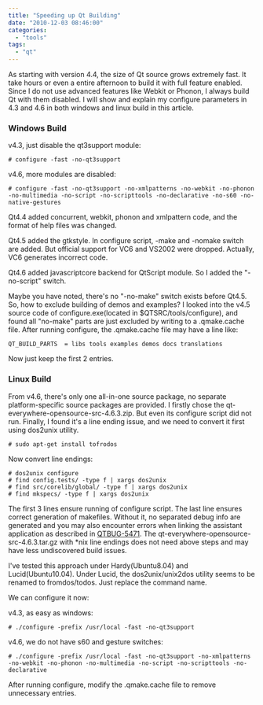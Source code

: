 ```yaml
---
title: "Speeding up Qt Building"
date: "2010-12-03 08:46:00"
categories: 
  - "tools"
tags: 
  - "qt"
---
```


As starting with version 4.4, the size of Qt source grows extremely fast. It take hours or even a entire afternoon to build it with full feature enabled. Since I do not use advanced features like Webkit or Phonon, I always build Qt with them disabled. I will show and explain my configure parameters in 4.3 and 4.6 in both windows and linux build in this article.

### Windows Build

v4.3, just disable the qt3support module:

```
# configure -fast -no-qt3support
```

v4.6, more modules are disabled:

```
# configure -fast -no-qt3support -no-xmlpatterns -no-webkit -no-phonon -no-multimedia -no-script -no-scripttools -no-declarative -no-s60 -no-native-gestures
```

Qt4.4 added concurrent, webkit, phonon and xmlpattern code, and the format of help files was changed.

Qt4.5 added the gtkstyle. In configure script, -make and -nomake switch are added. But official support for VC6 and VS2002 were dropped. Actually, VC6 generates incorrect code.

Qt4.6 added javascriptcore backend for QtScript module. So I added the "-no-script" switch.

Maybe you have noted, there's no "-no-make" switch exists before Qt4.5. So, how to exclude building of demos and examples? I looked into the v4.5 source code of configure.exe(located in $QTSRC/tools/configure), and found all "no-make" parts are just excluded by writing to a .qmake.cache file. After running configure, the .qmake.cache file may have a line like:

```
QT_BUILD_PARTS  = libs tools examples demos docs translations
```

Now just keep the first 2 entries.

### Linux Build

From v4.6, there's only one all-in-one source package, no separate platform-specific source packages are provided. I firstly chose the qt-everywhere-opensource-src-4.6.3.zip. But even its configure script did not run. Finally, I found it's a line ending issue, and we need to convert it first using dos2unix utility.

```
# sudo apt-get install tofrodos
```

Now convert line endings:

```
# dos2unix configure
# find config.tests/ -type f | xargs dos2unix
# find src/corelib/global/ -type f | xargs dos2unix
# find mkspecs/ -type f | xargs dos2unix
```

The first 3 lines ensure running of configure script. The last line ensures correct generation of makefiles. Without it, no separated debug info are generated and you may also encounter errors when linking the assistant application as described in [QTBUG-5471](http://bugreports.qt.nokia.com/browse/QTBUG-5471). The qt-everywhere-opensource-src-4.6.3.tar.gz with \*nix line endings does not need above steps and may have less undiscovered build issues.

I've tested this approach under Hardy(Ubuntu8.04) and Lucid(Ubuntu10.04). Under Lucid, the dos2unix/unix2dos utility seems to be renamed to fromdos/todos. Just replace the command name.

We can configure it now:

v4.3, as easy as windows:

```
# ./configure -prefix /usr/local -fast -no-qt3support
```

v4.6, we do not have s60 and gesture switches:

```
# ./configure -prefix /usr/local -fast -no-qt3support -no-xmlpatterns -no-webkit -no-phonon -no-multimedia -no-script -no-scripttools -no-declarative
```

After running configure, modify the .qmake.cache file to remove unnecessary entries.
